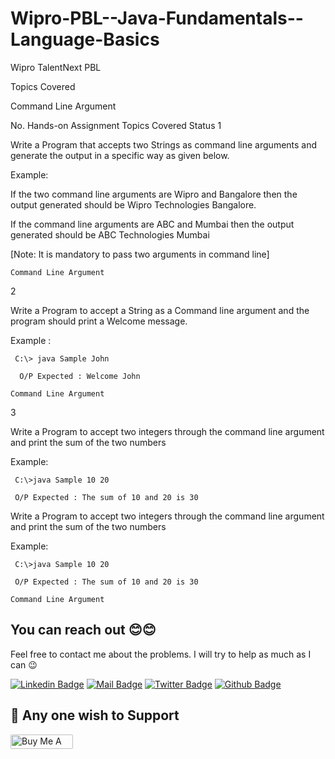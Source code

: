 # Wipro-PBL--Java-Fundamentals--Language-Basics

Wipro TalentNext PBL

Topics Covered

Command Line Argument



No. 	Hands-on Assignment 	Topics Covered 	Status
1 	

 Write a Program that accepts two Strings as command line arguments and generate the output in a specific way as given below.

Example:

If the two command line arguments are Wipro and Bangalore then the output generated should be Wipro Technologies Bangalore.

If the command line arguments are ABC and Mumbai then the output generated should be ABC Technologies Mumbai 

[Note: It is mandatory to pass two arguments in command line]

	Command Line Argument 	
2 	

 Write a Program to accept a String as a Command line argument and the program should print a Welcome message.

Example :

     C:\> java Sample John
    
      O/P Expected : Welcome John

	Command Line Argument 	
3 	

 Write a Program to accept two integers through the command line 
argument and print the sum of the two numbers

Example:

     C:\>java Sample 10 20

     O/P Expected : The sum of 10 and 20 is 30
Write a Program to accept two integers through the command line 
argument and print the sum of the two numbers

Example:

     C:\>java Sample 10 20

     O/P Expected : The sum of 10 and 20 is 30

	Command Line Argument 	


## You can reach out 😊😊
Feel free to contact me about the problems. I will try to help as much as I can 😉

[![Linkedin Badge](https://img.shields.io/badge/linkedin-%230077B5.svg?&style=for-the-badge&logo=linkedin&logoColor=white)](https://www.linkedin.com/in/ajf013-francis-cruz/)
[![Mail Badge](https://img.shields.io/badge/email-c14438?style=for-the-badge&logo=Gmail&logoColor=white&link=mailto:furkanozbek1995@gmail.com)](mailto:cruzmma2021@gmail.com)
[![Twitter Badge](https://img.shields.io/badge/twitter-1DA1F2?style=for-the-badge&logo=twitter&logoColor=white)](https://twitter.com/Itsme_Ajf013)
[![Github Badge](https://img.shields.io/badge/github-333?style=for-the-badge&logo=github&logoColor=white)](https://github.com/ajf013)

## 🙏 Any one wish to Support

  <a href="https://www.buymeacoffee.com/ajf013" target="_blank"><img src="https://cdn.buymeacoffee.com/buttons/default-orange.png" alt="Buy Me A Coffee" height="23" width="100" style="border-radius:2px" />
</p>
